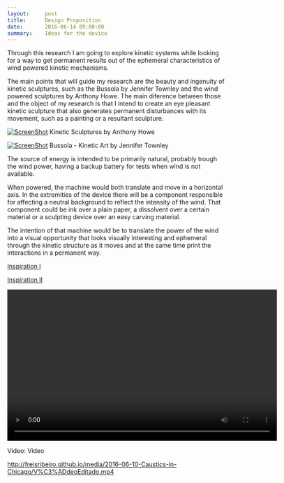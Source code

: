 ```yaml
---
layout:     post
title:      Design Proposition
date:       2016-06-14 09:00:00
summary:    Ideas for the device
---
```


Through this research I am going to explore kinetic systems while looking for a way to get permanent results out of the ephemeral 
characteristics of wind powered kinetic mechanisms.

The main points that will guide my research are the beauty and ingenuity of kinetic sculptures, such as the Bussola by Jennifer Townley and the wind powered sculptures by Anthony Howe. The main diference between those and the object of my research is that I intend to create an eye pleasant kinetic sculpture that also generates permanent disturbances with its movement, such as a painting or a resultant sculpture.

[![ScreenShot](https://github.com/raeldominiquini/raeldominiquini.github.io/blob/master/images/15_Wind.png?raw=true)](https://www.youtube.com/watch?v=gyRJrl4WoN8&list=UUixdwLf4RpXJR31mU4zKLfw)
Kinetic Sculptures by Anthony Howe

[![ScreenShot](https://github.com/raeldominiquini/raeldominiquini.github.io/blob/master/images/14_Bussola.png?raw=true)](https://www.youtube.com/watch?v=fnL0Ja9WSHc&list=PLPZHsub1UR5Ub8MJuSub8_tcra20UOka3&index=11)
Bussola - Kinetic Art by Jennifer Townley

The source of energy is intended to be primarily natural, probably trough the wind power, having a backup battery for tests when wind is not available.

When powered, the machine would both translate and move in a horizontal axis. In the extremities of the device there will be a component responsible for affecting a neutral background to reflect the intensity of the wind. That component could be ink over a plain paper, a dissolvent over a certain material or a sculpting device over an easy carving material.

The intention of that machine would be to translate the power of the wind into a visual opportunity that looks visually interesting and ephemeral through the kinetic structure as it moves and at the same time print the interactions in a permanent way.

[Inspiration I](http://retooling.tumblr.com/page/19)

[Inspiration II](http://retooling.tumblr.com/page/23)

<video src="https://github.com/raeldominiquini/raeldominiquini.github.io/blob/master/images/Capture_20160614.wmv?raw=true" width="618" height="347" controls="" preload=""></video>
<p>Video: Video</p>

http://freisribeiro.github.io/media/2016-06-10-Caustics-in-Chicago/V%C3%ADdeoEditado.mp4
